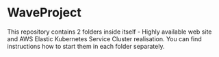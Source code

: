 # WaveProject
This repository contains 2 folders inside itself - Highly available web site and AWS Elastic Kubernetes Service Cluster realisation. You can find instructions how to start them in each folder separately.
